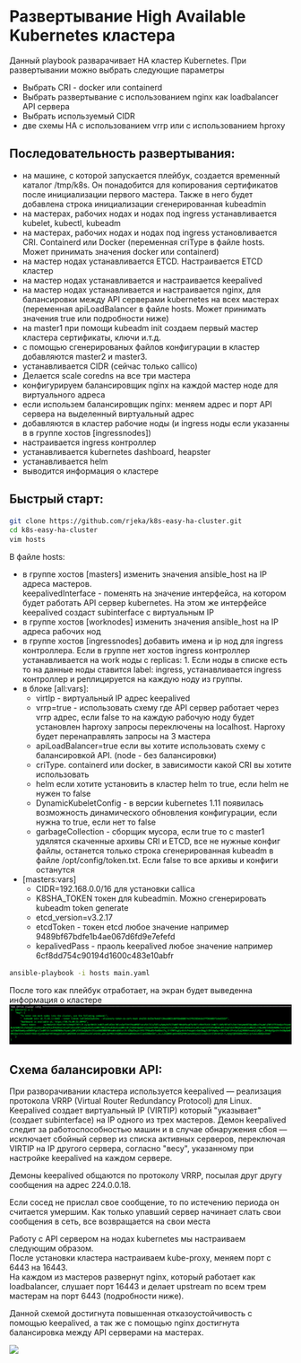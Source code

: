 # Развертывание High Available Kubernetes кластера 

Данный playbook разварачивает HA кластер Kubernetes.
При развертывании можно выбрать следующие параметры
- Выбрать CRI - docker или containerd
- Выбрать развертывание с использованием nginx как loadbalancer API сервера
- Выбрать используемый CIDR
- две схемы HA с использованием vrrp или с использованием hproxy


## Последовательность развертывания:
- на машине, с которой запускается плейбук, создается временный каталог /tmp/k8s. Он понадобится для копирования сертификатов после инициализации первого мастера. Также в него будет добавлена строка инициализации сгенерированная kubeadmin
- на мастерах, рабочих нодах и нодах под ingress устанавливается kubelet, kubectl, kubeadm
- на мастерах, рабочих нодах и нодах под ingress установливается CRI. Containerd или Docker (переменная criType в файле hosts. Может принимать значения docker или containerd)
- на мастер нодах устанавливается ETCD. Настраивается ETCD кластер
- на мастер нодах устанавливается и настраивается keepalived
- на мастер нодах устанавливается и настраивается nginx, для балансировки между API серверами kubernetes на всех мастерах (переменная apiLoadBalancer в файле hosts. Может принимать значения true или подробности ниже)
- на master1 при помощи kubeadm init создаем первый мастер кластера сертификаты, ключи и.т.д.
- с помощью сгенерированых файлов конфигурации в кластер добавляются master2 и master3.
- устанавливается CIDR (сейчас только callico)
- Делается scale coredns на все три мастера
- конфигурируем балансировщик nginx на каждой мастер ноде для виртуального адреса
- если использем балансировщик nginx: меняем адрес и порт API сервера на выделенный виртуальный адрес
- добавляются в кластер рабочие ноды (и ingress  ноды если указанны в в группе хостов [ingressnodes])
- настраивается ingress контроллер
- устанавливается kubernetes dashboard, heapster
- устанавливается helm
- выводится информация о кластере


## Быстрый старт:

```bash
git clone https://github.com/rjeka/k8s-easy-ha-cluster.git
cd k8s-easy-ha-cluster
vim hosts
```
В файле hosts:
- в группе хостов [masters] изменить значения ansible_host на IP адреса мастеров.  
  keepalivedInterface - поменять на значение интерфейса, на котором будет работать API сервер kubernetes. На этом же       интерфейсе keepalived создаст subinterface c виртуальным IP
- в группе хостов [worknodes]  изменить значения ansible_host на IP адреса рабочих нод
- в группе хостов [ingressnodes] добавить имена и ip нод для ingress контроллера. Если в группе нет хостов ingress контроллер устанавливается на work ноды с replicas: 1. Если ноды в списке есть то на данные ноды ставится label: ingress, устанавливается ingress контроллер и реплицируется на каждую ноду из группы.
- в блоке [all:vars]:
  - virtIp - виртуальный IP адрес keepalived
  - vrrp=true - использовать схему где API сервер работает через vrrp адрес, если false то на каждую рабочую ноду будет установлен haproxy запросы переключены на localhost. Haproxy будет перенаправлять запросы на 3 мастера
  - apiLoadBalancer=true если вы хотите использовать схему с балансировкой API. (node - без балансировки)
  - criType. containerd или docker, в зависимости какой CRI вы хотите использовать
  - helm если хотите установить в кластер helm то true, если helm не нужен то false
  - DynamicKubeletConfig - в версии kubernetes 1.11 появилась возможность динамического обновления конфигурации, если нужна то true, если нет то false
  - garbageCollection - сборщик мусора, если true то с master1 удялятся скаченные архивы CRI и ETCD, все не нужные конфиг файлы,  останется только строка сгенерированная kubeadm в файле /opt/config/token.txt. Если false то все архивы и конфиги останутся
- [masters:vars]
  - СIDR=192.168.0.0/16 для установки callica
  - K8SHA_TOKEN токен для kubeadmin. Можно сгенерировать kubeadm token generate
  - etcd_version=v3.2.17 
  - etcdToken - токен etcd любое значение например 9489bf67bdfe1b4ae067d6fd9e7efefd
  - kepalivedPass - праоль keepalived любое значение например 6cf8dd754c90194d1600c483e10abfr
 
```bash
ansible-playbook -i hosts main.yaml
```
После того как плейбук отработает, на экран будет выведенна информация о кластере
![GitHub Logo](images/cluster-info.png)

## Схема балансировки API:
При разворачивании кластера используется keepalived — реализация протокола VRRP (Virtual Router Redundancy Protocol) для Linux.  
Keepalived создает виртуальный IP (VIRTIP) который "указывает" (создает subinterface) на IP одного из трех мастеров. Демон keepalived следит за работоспособностью машин и в случае обнаружения сбоя — исключает сбойный сервер из списка активных серверов, переключая VIRTIP на IP другого сервера, согласно "весу", указанному при настройке keepalived на каждом сервере.

Демоны keepalived общаются по протоколу VRRP, посылая друг другу сообщения на адрес 224.0.0.18.

Если сосед не прислал свое сообщение, то по истечению периода он считается умершим. Как только упавший сервер начинает слать свои сообщения в сеть, все возвращается на свои места

Работу с API сервером на нодах kubernetes мы настраиваем следующим образом.  
После установки кластера настраиваем kube-proxy, меняем порт с 6443 на 16443.  
На каждом из мастеров развернут nginx, который работает как loadbalancer, слушает порт 16443 и делает upstream по всем трем мастерам на порт 6443 (подробности ниже).

Данной схемой достигнута повышенная отказоустойчивость c помощью keepalived, а так же с помощью nginx достигнута балансировка между API серверами на мастерах.<br/>

![](https://habrastorage.org/webt/db/xm/pn/dbxmpnpsth-psiiyn_ittkfkc4a.png)
